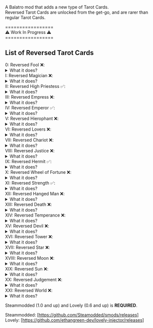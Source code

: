 A Balatro mod that adds a new type of Tarot Cards.<br>
Reversed Tarot Cards are unlocked from the get-go, and are rarer than regular Tarot Cards.<br>

=================<br>
⚠️ Work In Progress ⚠️<br>
=================<br>

<h2>
  List of Reversed Tarot Cards
</h2>  
0:     Reversed Fool ❌: <details><summary>What it does?</summary>
    TBA
   </details>
I:     Reversed Magician ❌: <details><summary>What it does?</summary>
    TBA
   </details>
II:    Reversed High Priestess ✅: <details><summary>What it does?</summary>
    Creates a Planet card for the most played poker hand.
   </details>
III:   Reversed Empress ❌: <details><summary>What it does?</summary>
    TBA
   </details>
IV:    Reversed Emperor ✅: <details><summary>What it does?</summary>
    Creates up to 2 random Reversed Tarot cards.
   </details>
V:     Reversed Hierophant ❌: <details><summary>What it does?</summary>
    TBA
   </details>
VI:    Reversed Lovers ❌: <details><summary>What it does?</summary>
    TBA
   </details>
VII:   Reversed Chariot ❌: <details><summary>What it does?</summary>
    TBA
   </details>
VIII:  Reversed Justice ❌: <details><summary>What it does?</summary>
    TBA
   </details>
IX:    Reversed Hermit ✅: <details><summary>What it does?</summary>
    Creates a Negative Credit Card Joker, if a Credit Card is already present - grants a random amount of money.
   </details>
X:     Reversed Wheel of Fortune ❌: <details><summary>What it does?</summary>
    TBA
   </details>
XI:    Reversed Strength ✅: <details><summary>What it does?</summary>
    Decreases rank of a selected playing card by 2 (eg. Q -> 10).
   </details>
XII:   Reversed Hanged Man ❌: <details><summary>What it does?</summary>
    TBA
   </details>
XIII:  Reversed Death ❌: <details><summary>What it does?</summary>
    TBA
   </details>
XIV:   Reversed Temperance ❌: <details><summary>What it does?</summary>
    TBA
   </details>
XV:    Reversed Devil ❌: <details><summary>What it does?</summary>
    TBA
   </details>
XVI:   Reversed Tower ❌: <details><summary>What it does?</summary>
    TBA
   </details>
XVII:  Reversed Star ❌: <details><summary>What it does?</summary>
    TBA
   </details>
XVIII: Reversed Moon ❌: <details><summary>What it does?</summary>
    TBA
   </details>
XIX:   Reversed Sun ❌: <details><summary>What it does?</summary>
    TBA
   </details>
XX:    Reversed Judgement ❌: <details><summary>What it does?</summary>
    TBA
   </details>
XXI:   Reversed World ❌: <details><summary>What it does?</summary>
    TBA
   </details>

Steammodded (1.0 and up) and Lovely (0.6 and up) is **REQUIRED**.<br>

Steammodded: [https://github.com/Steamodded/smods/releases]<br>
Lovely: [https://github.com/ethangreen-dev/lovely-injector/releases]
